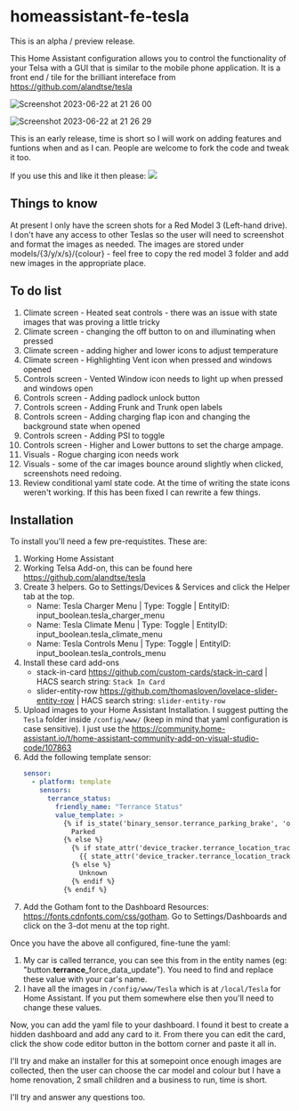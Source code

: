 # homeassistant-fe-tesla

This is an alpha / preview release.

This Home Assistant configuration allows you to control the functionality of your Telsa with a GUI that is similar to the mobile phone application.  It is a front end / tile for the brilliant intereface from <https://github.com/alandtse/tesla>

![Screenshot 2023-06-22 at 21 26 00](https://github.com/ds2000/homeassistant-fe-tesla/assets/10222737/adff06dd-176e-4c23-af94-f30e405cb222)

![Screenshot 2023-06-22 at 21 26 29](https://github.com/ds2000/homeassistant-fe-tesla/assets/10222737/af036517-a545-41d6-8263-9ddc2d58c8ec)

This is an early release, time is short so I will work on adding features and funtions when and as I can.  People are welcome to fork the code and tweak it too.

If you use this and like it then please: [<img src="/images/bmac.jpeg">](https://www.buymeacoffee.com/daveshaw301)

## Things to know

At present I only have the screen shots for a Red Model 3 (Left-hand drive).  I don't have any access to other Teslas so the user will need to screenshot and format the images as needed.  The images are stored under models/{3/y/x/s}/{colour} - feel free to copy the red model 3 folder and add new images in the appropriate place.

## To do list

1. Climate screen - Heated seat controls - there was an issue with state images that was proving a little tricky
2. Climate screen - changing the off button to on and illuminating when pressed
3. Climate screen - adding higher and lower icons to adjust temperature
4. Climate screen - Highlighting Vent icon when pressed and windows opened
5. Controls screen - Vented Window icon needs to light up when pressed and windows open
6. Controls screen - Adding padlock unlock button
7. Controls screen - Adding Frunk and Trunk open labels
8. Controls screen - Adding charging flap icon and changing the background state when opened
9. Controls screen - Adding PSI to toggle
10. Controls screen - Higher and Lower buttons to set the charge ampage.
11. Visuals - Rogue charging icon needs work
12. Visuals - some of the car images bounce around slightly when clicked, screenshots need redoing.
13. Review conditional yaml state code.  At the time of writing the state icons weren't working.  If this has been fixed I can rewrite a few things.

## Installation

To install you'll need a few pre-requistites.  These are:

1. Working Home Assistant
2. Working Telsa Add-on, this can be found here <https://github.com/alandtse/tesla>
3. Create 3 helpers.  Go to Settings/Devices & Services and click the Helper tab at the top.
    - Name: Tesla Charger Menu  | Type: Toggle | EntityID: input_boolean.tesla_charger_menu
    - Name: Tesla Climate Menu  | Type: Toggle | EntityID: input_boolean.tesla_climate_menu
    - Name: Tesla Controls Menu | Type: Toggle | EntityID: input_boolean.tesla_controls_menu
4. Install these card add-ons
    - stack-in-card <https://github.com/custom-cards/stack-in-card> | HACS search string: `Stack In Card`
    - slider-entity-row <https://github.com/thomasloven/lovelace-slider-entity-row> | HACS search string: `slider-entity-row`
5. Upload images to your Home Assistant Installation. I suggest putting the `Tesla` folder inside `/config/www/` (keep in mind that yaml configuration is case sensitive). I just use the <https://community.home-assistant.io/t/home-assistant-community-add-on-visual-studio-code/107863>
6. Add the following template sensor:
    ```yaml
    sensor:
      - platform: template
        sensors:
          terrance_status:
            friendly_name: "Terrance Status"
            value_template: >
              {% if is_state('binary_sensor.terrance_parking_brake', 'on') %}
                Parked
              {% else %}
                {% if state_attr('device_tracker.terrance_location_tracker', 'speed') is not none %}
                  {{ state_attr('device_tracker.terrance_location_tracker', 'speed') }} km/h
                {% else %}
                  Unknown
                {% endif %}
              {% endif %}
    ```
7. Add the Gotham font to the Dashboard Resources: <https://fonts.cdnfonts.com/css/gotham>. Go to Settings/Dashboards and click on the 3-dot menu at the top right.

Once you have the above all configured, fine-tune the yaml:
1. My car is called terrance, you can see this from in the entity names (eg: "button.**terrance**_force_data_update").  You need to find and replace these value with your car's name.
2. I have all the images in `/config/www/Tesla` which is at `/local/Tesla` for Home Assistant.  If you put them somewhere else then you'll need to change these values.

Now, you can add the yaml file to your dashboard.  I found it best to create a hidden dashboard and add any card to it.
From there you can edit the card, click the show code editor button in the bottom corner and paste it all in.

I'll try and make an installer for this at somepoint once enough images are collected, then the user can choose the car model and colour but I have a home renovation, 2 small children and a business to run, time is short.

I'll try and answer any questions too.
